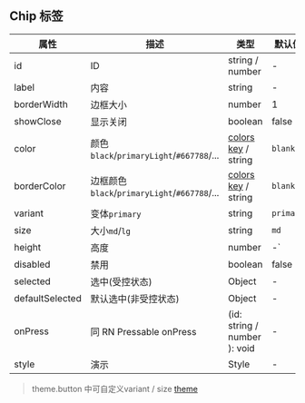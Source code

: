 ## Chip  标签

| 属性              | 描述                                        | 类型                                 | 默认值       |
|-----------------|-------------------------------------------|------------------------------------|-----------|
| id              | ID                                        | string / number                    | -         |
| label           | 内容                                        | string                             | -         |
| borderWidth     | 边框大小                                      | number                             | 1         |
| showClose       | 显示关闭                                      | boolean                            | false     |
| color           | 颜色 `black`/`primaryLight`/`#667788`/...   | [colors key](./theme.md)  / string | `blank`   |
| borderColor     | 边框颜色 `black`/`primaryLight`/`#667788`/... | [colors key](./theme.md)  / string | `blank`   |
| variant         | 变体`primary`                               | string                             | `primary` |
| size            | 大小`md`/`lg`                               | string                             | `md`      |
| height          | 高度                                        | number                             | -`        |
| disabled        | 禁用                                        | boolean                            | false     |
| selected        | 选中(受控状态)                                  | Object                             | -         |
| defaultSelected | 默认选中(非受控状态)                               | Object                             | -         |
| onPress         | 同 RN Pressable onPress                    | (id: string / number ): void       | -         |
| style           | 演示                                        | Style                              | -         |

> theme.button 中可自定义variant / size [theme](./theme.md)
